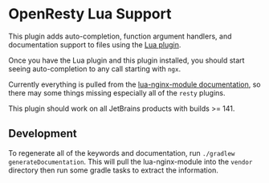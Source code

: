 # OpenResty Lua Support

This plugin adds auto-completion, function argument handlers, and documentation support to files using the [Lua plugin](https://plugins.jetbrains.com/plugin/5055?pr=).

Once you have the Lua plugin and this plugin installed, you should start seeing auto-completion to any call starting with `ngx`.

Currently everything is pulled from the [lua-nginx-module documentation](https://github.com/openresty/lua-nginx-module), so there may some things missing especially all of the `resty` plugins.

This plugin should work on all JetBrains products with builds >= 141.

## Development

To regenerate all of the keywords and documentation, run `./gradlew generateDocumentation`. This will pull the lua-nginx-module into the `vendor` directory then run some gradle tasks to extract the information.
